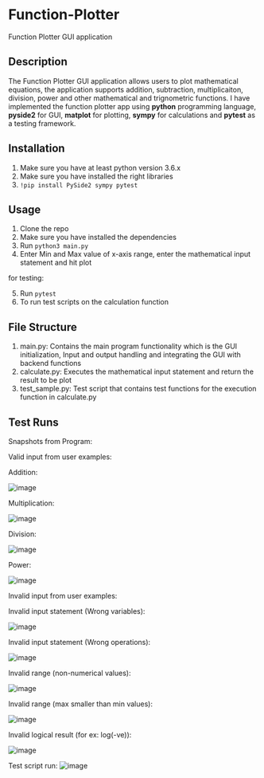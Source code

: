 # Function-Plotter
Function Plotter GUI application 

## Description
The Function Plotter GUI application allows users to plot mathematical equations, the application supports addition, subtraction, multiplicaiton, division, power and other mathematical and trignometric functions.
I have implemented the function plotter app using **python** programming language, **pyside2** for GUI, **matplot** for plotting, **sympy** for calculations and **pytest** as a testing framework.

## Installation
1. Make sure you have at least python version 3.6.x
1. Make sure you have installed the right libraries
2. ```!pip install PySide2 sympy pytest```

## Usage
1. Clone the repo
2. Make sure you have installed the dependencies
3. Run ```python3 main.py```
4. Enter Min and Max value of x-axis range, enter the mathematical input statement and hit plot

for testing:

5. Run ```pytest```
6. To run test scripts on the calculation function

## File Structure
1. main.py: Contains the main program functionality which is the GUI initialization, Input and output handling and integrating the GUI with backend functions
2. calculate.py: Executes the mathematical input statement and return the result to be plot
3. test_sample.py: Test script that contains test functions for the execution function in calculate.py

## Test Runs 


Snapshots from Program:

Valid input from user examples:

Addition:

![image](screenshots/add.png)

Multiplication:

![image](screenshots/mult.png)

Division:

![image](screenshots/div.png)

Power:

![image](screenshots/pow.png)


Invalid input from user examples:

Invalid input statement (Wrong variables): 

![image](screenshots/invalid.png)

Invalid input statement (Wrong operations): 

![image](screenshots/invalid_2.png)

Invalid range (non-numerical values): 

![image](screenshots/invalid_range.png)

Invalid range (max smaller than min values): 

![image](screenshots/range_error2.png)

Invalid logical result (for ex: log(-ve)): 

![image](screenshots/logical_error.png)

Test script run:
![image](screenshots/test.png)

